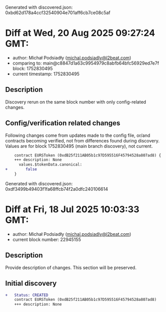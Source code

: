 Generated with discovered.json: 0xbd62d178a4ccf32540904e701aff6cb7ce08c5af

# Diff at Wed, 20 Aug 2025 09:27:24 GMT:

- author: Michał Podsiadły (<michal.podsiadly@l2beat.com>)
- comparing to: main@c8847d1a63c9954979c8abfb64bfc56929ed7e7f block: 1752830495
- current timestamp: 1752830495

## Description

Discovery rerun on the same block number with only config-related changes.

## Config/verification related changes

Following changes come from updates made to the config file,
or/and contracts becoming verified, not from differences found during
discovery. Values are for block 1752830495 (main branch discovery), not current.

```diff
    contract EURSToken (0xdB25f211AB05b1c97D595516F45794528a807ad8) {
    +++ description: None
      values.$tokenData.canonical:
+        false
    }
```

Generated with discovered.json: 0xdf3499b49403f1fa68ffcb74f2a0dfc240106614

# Diff at Fri, 18 Jul 2025 10:03:33 GMT:

- author: Michał Podsiadły (<michal.podsiadly@l2beat.com>)
- current block number: 22945155

## Description

Provide description of changes. This section will be preserved.

## Initial discovery

```diff
+   Status: CREATED
    contract EURSToken (0xdB25f211AB05b1c97D595516F45794528a807ad8)
    +++ description: None
```
